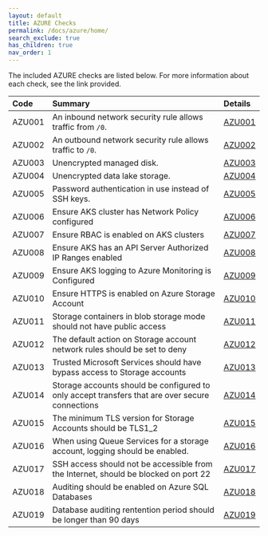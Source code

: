 ```yaml
---
layout: default
title: AZURE Checks
permalink: /docs/azure/home/
search_exclude: true
has_children: true
nav_order: 1
---
```


The included AZURE checks are listed below. For more information about each check, see the link provided.

| Code  | Summary | Details |
|:-------|:-------------|:----------|
|AZU001|An inbound network security rule allows traffic from `/0`.|[AZU001](/docs/azure/AZU001)|
|AZU002|An outbound network security rule allows traffic to `/0`.|[AZU002](/docs/azure/AZU002)|
|AZU003|Unencrypted managed disk.|[AZU003](/docs/azure/AZU003)|
|AZU004|Unencrypted data lake storage.|[AZU004](/docs/azure/AZU004)|
|AZU005|Password authentication in use instead of SSH keys.|[AZU005](/docs/azure/AZU005)|
|AZU006|Ensure AKS cluster has Network Policy configured|[AZU006](/docs/azure/AZU006)|
|AZU007|Ensure RBAC is enabled on AKS clusters|[AZU007](/docs/azure/AZU007)|
|AZU008|Ensure AKS has an API Server Authorized IP Ranges enabled|[AZU008](/docs/azure/AZU008)|
|AZU009|Ensure AKS logging to Azure Monitoring is Configured|[AZU009](/docs/azure/AZU009)|
|AZU010|Ensure HTTPS is enabled on Azure Storage Account|[AZU010](/docs/azure/AZU010)|
|AZU011|Storage containers in blob storage mode should not have public access|[AZU011](/docs/azure/AZU011)|
|AZU012|The default action on Storage account network rules should be set to deny|[AZU012](/docs/azure/AZU012)|
|AZU013|Trusted Microsoft Services should have bypass access to Storage accounts|[AZU013](/docs/azure/AZU013)|
|AZU014|Storage accounts should be configured to only accept transfers that are over secure connections|[AZU014](/docs/azure/AZU014)|
|AZU015|The minimum TLS version for Storage Accounts should be TLS1_2|[AZU015](/docs/azure/AZU015)|
|AZU016|When using Queue Services for a storage account, logging should be enabled.|[AZU016](/docs/azure/AZU016)|
|AZU017|SSH access should not be accessible from the Internet, should be blocked on port 22|[AZU017](/docs/azure/AZU017)|
|AZU018|Auditing should be enabled on Azure SQL Databases|[AZU018](/docs/azure/AZU018)|
|AZU019|Database auditing rentention period should be longer than 90 days|[AZU019](/docs/azure/AZU019)|

